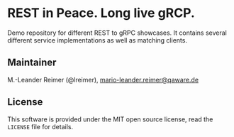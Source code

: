 # REST in Peace. Long live gRCP.

Demo repository for different REST to gRPC showcases. It contains several different service implementations as well as matching clients.

## Maintainer

M.-Leander Reimer (@lreimer), <mario-leander.reimer@qaware.de>

## License

This software is provided under the MIT open source license, read the `LICENSE`
file for details.

